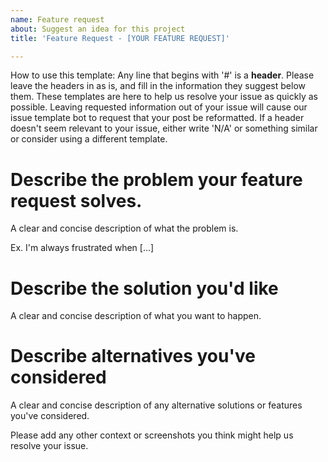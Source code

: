 ```yaml
---
name: Feature request
about: Suggest an idea for this project
title: 'Feature Request - [YOUR FEATURE REQUEST]'

---
```


How to use this template:
Any line that begins with '#' is a **header**. Please leave the headers in as is, and fill in the information they suggest
below them. These templates are here to help us resolve your issue as quickly as possible. Leaving requested information out
of your issue will cause our issue template bot to request that your post be reformatted. If a header doesn't seem relevant
to your issue, either write 'N/A' or something similar or consider using a different template.

# Describe the problem your feature request solves.
A clear and concise description of what the problem is. 

Ex. I'm always frustrated when [...]

# Describe the solution you'd like 
A clear and concise description of what you want to happen.

# Describe alternatives you've considered
A clear and concise description of any alternative solutions or features you've considered.

Please add any other context or screenshots you think might help us resolve your issue.
